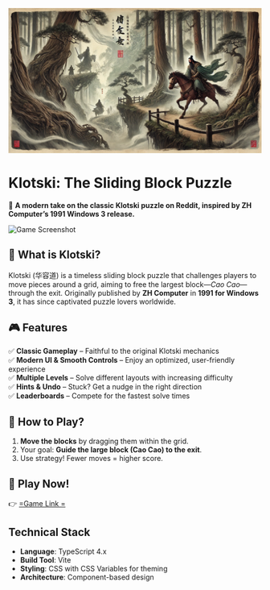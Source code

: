 ![Caocao](assets/CaocaoFailed.webp)

# Klotski: The Sliding Block Puzzle  

🚀 **A modern take on the classic Klotski puzzle on Reddit, inspired by ZH Computer’s 1991 Windows 3 release.**  

![Game Screenshot](your-image-url-here)  

## **🧩 What is Klotski?**  
Klotski (华容道) is a timeless sliding block puzzle that challenges players to move pieces around a grid, aiming to free the largest block—*Cao Cao*—through the exit. Originally published by **ZH Computer** in **1991 for Windows 3**, it has since captivated puzzle lovers worldwide.  

## **🎮 Features**  
✅ **Classic Gameplay** – Faithful to the original Klotski mechanics  
✅ **Modern UI & Smooth Controls** – Enjoy an optimized, user-friendly experience  
✅ **Multiple Levels** – Solve different layouts with increasing difficulty  
✅ **Hints & Undo** – Stuck? Get a nudge in the right direction  
✅ **Leaderboards** – Compete for the fastest solve times  

## **🚀 How to Play?**  
1. **Move the blocks** by dragging them within the grid.  
2. Your goal: **Guide the large block (Cao Cao) to the exit**.  
3. Use strategy! Fewer moves = higher score.  

## **🔗 Play Now!**  

👉 [=Game Link =](https://www.reddit.com/r/ChinesePuzzle/
)


## Technical Stack

- **Language**: TypeScript 4.x
- **Build Tool**: Vite
- **Styling**: CSS with CSS Variables for theming
- **Architecture**: Component-based design

